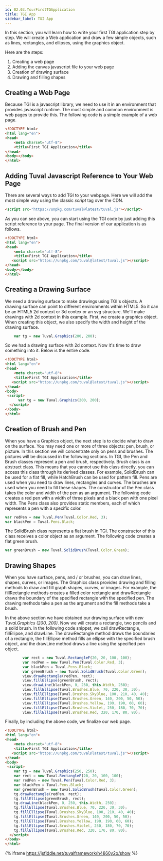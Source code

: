 ```yaml
---
id: 02.03.YourFirstTGApplication
title: TGI App
sidebar_label: TGI App
---
```

In this section, you will learn how to write your first TGI application step by step. We will create a Web application and draw a few simple objects, such as lines, rectangles, and ellipses, using the graphics object.

Here are the steps:
1. Creating a web page
1. Adding the canvas javascript file to your web page
1. Creation of drawing surface
1. Drawing and filling shapes

## Creating a Web Page
Because TGI is a javascript library, we need to use it in an environment that provides javascript runtime. The most simple and common environment is web pages to provide this.  The following code is a simple example of a web page.

````html
<!DOCTYPE html>
<html lang="en">
<head>
    <meta charset="utf-8">
    <title>First TGI Application</title>
</head>
<body></body>
</html>
````

## Adding Tuval Javascript Reference to Your Web Page

There are several ways to add TGI to your webpage. Here we will add the most simple way using the classic *script* tag over the CDN.
````html
<script src="https://unpkg.com/tuval@latest/tuval.js"></script>
````
As you can see above, you can start using the TGI code by just adding this script reference to your page. The final version of our application is as follows.

````html
<!DOCTYPE html>
<html lang="en">
<head>
    <meta charset="utf-8">
    <title>First TGI Application</title>
   <script src="https://unpkg.com/tuval@latest/tuval.js"></script>
</head>
<body></body>
</html>
````

## Creating a Drawing Surface
We need a drawing surface to make drawings using TGI's objects. A drawing surface can point to different environments within HTML5. So it can be an HTML5 2d context or 3d contex or an svg structure. We'll make drawings with 2d context in this example. First, we create a graphics object. When creating this object, we also specify the width and height of the drawing surface.

```javascript
    var tg = new Tuval.Graphics(200, 200);
```

So we had a drawing surface with 2d context. Now it's time to draw something into it. Below is the entire code.

````html
<!DOCTYPE html>
<html lang="en">
<head>
    <meta charset="utf-8">
    <title>First TGI Application</title>
   <script src="https://unpkg.com/tuval@latest/tuval.js"></script>
</head>
<body>
 <script>
      var tg = new Tuval.Graphics(200, 200);
  </script>
</body>
</html>
````

## Creation of Brush and Pen

When you have a Graphics object, the next step is to decide what to draw on the surface. You may need one or more of three objects: pen, brush, or picture. In this section we will concentrate only on pens and brushes. The pictures will be discussed in the following sections.
In TGI, the Pen and Brush classes represent a pen and brush, respectively. Brush class is an abstract class. This means that you cannot use this class directly, you can access this class through its derived classes. For example, SolidBrush can be used for a flat fill, while HatchBrush can be used for pattern fill. Pens are used when you need to draw lines, rectangles and curves. The brushes are used when you need to fill these shapes.
The constructor of the Pen class takes the color and width of the pen as an argument. The following code creates a red pen with a width of three pixels and a black pen with one pixel width. The Pens class also provides static members, each of which represents a pen with a specific color.

````javascript
var redPen = new Tuval.Pen(Tuval.Color.Red, 3);
var blackPen = Tuval.Pens.Black;
````

The SolidBrush class represents a flat brush in TGI. The constructor of this class receives a color object as an argument. The following code creates a flat green brush.
````javascript
var greenBrush = new Tuval.SolidBrush(Tuval.Color.Green);
````

## Drawing Shapes
When you have surface, pens, and / or brushes, you can draw lines, shapes, curves, or images. The Graphics class provides drawing and filling methods to draw and fill graph shapes, curves, or images. For example, the fillRectangle methods creates a filled color rectangle and drawRectangle draws the boundary of the specified rectangle with the specified pen. The drawing methods take a pen as the argument and the fill methods take a brush.

In the above section we have obtained our drawing surface with *new Tuval.Graphics (200, 200)*. Now we will create a rectangle, two pencils and a solid brush. In the following code snippet, we call drawRectangle, fillEllipse, and drawLine. The drawRectangle method draws the boundaries of a rectangle, the fillEllipse method fills an ellipse with the specified brush object, and the drawLine method draws a line using the specified pen object.

````javascript
        var rect = new Tuval.RectangleF(20, 20, 100, 100);
        var redPen = new Tuval.Pen(Tuval.Color.Red, 3);
        var blackPen = Tuval.Pens.Black;
        var greenBrush = new Tuval.SolidBrush(Tuval.Color.Green);
        view.drawRectangle(redPen, rect);
        view.fillEllipse(greenBrush, rect);
        view.drawLine(blackPen, 0, 250, this.Width, 250);
        view.fillEllipse(Tuval.Brushes.Blue, 70, 220, 30, 30);
        view.fillEllipse(Tuval.Brushes.SkyBlue, 100, 210, 40, 40);
        view.fillEllipse(Tuval.Brushes.Green, 140, 200, 50, 50);
        view.fillEllipse(Tuval.Brushes.Yellow, 190, 190, 60, 60);
        view.fillEllipse(Tuval.Brushes.Violet, 250, 180, 70, 70);
        view.fillEllipse(Tuval.Brushes.Red, 320, 170, 80, 80);
````

Finally, by including the above code, we finalize our web page.

````html
<!DOCTYPE html>
<html lang="en">
<head>
    <meta charset="utf-8">
    <title>First TGI Application</title>
   <script src="https://unpkg.com/tuval@latest/tuval.js"></script>
</head>
<body>
 <script>
    var tg = new Tuval.Graphics(250, 250);
    var rect = new Tuval.RectangleF(20, 20, 100, 100);
    var redPen = new Tuval.Pen(Tuval.Color.Red, 3);
    var blackPen = Tuval.Pens.Black;
    var greenBrush = new Tuval.SolidBrush(Tuval.Color.Green);
    tg.drawRectangle(redPen, rect);
    tg.fillEllipse(greenBrush, rect);
    tg.drawLine(blackPen, 0, 250, this.Width, 250);
    tg.fillEllipse(Tuval.Brushes.Blue, 70, 220, 30, 30);
    tg.fillEllipse(Tuval.Brushes.SkyBlue, 100, 210, 40, 40);
    tg.fillEllipse(Tuval.Brushes.Green, 140, 200, 50, 50);
    tg.fillEllipse(Tuval.Brushes.Yellow, 190, 190, 60, 60);
    tg.fillEllipse(Tuval.Brushes.Violet, 250, 180, 70, 70);
    tg.fillEllipse(Tuval.Brushes.Red, 320, 170, 80, 80);
  </script>
</body>
</html>
````
{% iframe https://jsfiddle.net/tuvalframework/h4860y2o/show %}